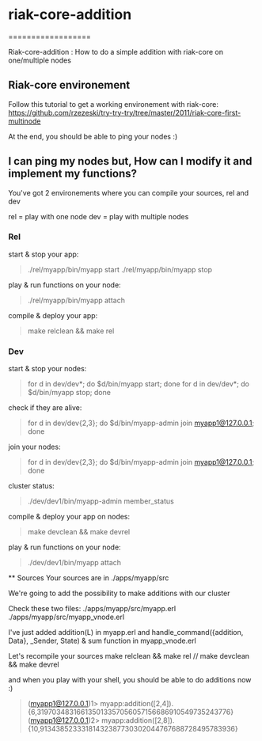 # riak-core-addition
==================

Riak-core-addition : How to do a simple addition with riak-core on one/multiple nodes


## Riak-core environement

Follow this tutorial to get a working environement with riak-core:
https://github.com/rzezeski/try-try-try/tree/master/2011/riak-core-first-multinode

At the end, you should be able to ping your nodes :)

## I can ping my nodes but, How can I modify it and implement my functions?

You've got 2 environements where you can compile your sources, rel and dev

rel = play with one node
dev = play with multiple nodes

### Rel

start & stop your app:
>./rel/myapp/bin/myapp start
>./rel/myapp/bin/myapp stop

play & run functions on your node:
>./rel/myapp/bin/myapp attach

compile & deploy your app:
> make relclean && make rel

### Dev

start & stop your nodes:
> for d in dev/dev*; do $d/bin/myapp start; done
> for d in dev/dev*; do $d/bin/myapp stop; done

check if they are alive:
>for d in dev/dev{2,3}; do $d/bin/myapp-admin join myapp1@127.0.0.1; done

join your nodes:
> for d in dev/dev{2,3}; do $d/bin/myapp-admin join myapp1@127.0.0.1; done

cluster status:
>./dev/dev1/bin/myapp-admin member_status

compile & deploy your app on nodes:
>make devclean && make devrel 

play & run functions on your node:
>./dev/dev1/bin/myapp attach

** Sources
Your sources are in ./apps/myapp/src

We're going to add the possibility to make additions with our cluster

Check these two files:
./apps/myapp/src/myapp.erl
./apps/myapp/src/myapp_vnode.erl

I've just added addition(L) in myapp.erl and handle_command({addition, Data}, _Sender, State) & sum function in myapp_vnode.erl

Let's recompile your sources 
make relclean && make rel // make devclean && make devrel

and when you play with your shell, you should be able to do additions now :)

>(myapp1@127.0.0.1)1> myapp:addition([2,4]).
>{6,319703483166135013357056057156686910549735243776}
>(myapp1@127.0.0.1)2> myapp:addition([2,8]).
>{10,91343852333181432387730302044767688728495783936}











